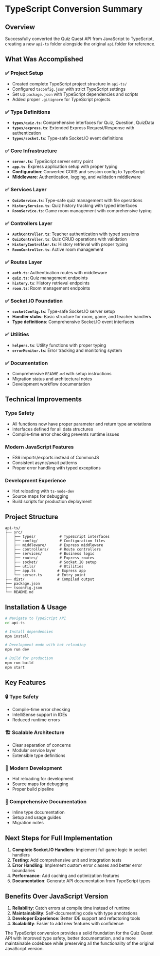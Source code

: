 # TypeScript Conversion Summary

## Overview

Successfully converted the Quiz Quest API from JavaScript to TypeScript, creating a new `api-ts` folder alongside the original `api` folder for reference.

## What Was Accomplished

### ✅ Project Setup
- Created complete TypeScript project structure in `api-ts/`
- Configured `tsconfig.json` with strict TypeScript settings
- Set up `package.json` with TypeScript dependencies and scripts
- Added proper `.gitignore` for TypeScript projects

### ✅ Type Definitions
- **`types/quiz.ts`**: Comprehensive interfaces for Quiz, Question, QuizData
- **`types/express.ts`**: Extended Express Request/Response with authentication
- **`types/socket.ts`**: Type-safe Socket.IO event definitions

### ✅ Core Infrastructure
- **`server.ts`**: TypeScript server entry point
- **`app.ts`**: Express application setup with proper typing
- **Configuration**: Converted CORS and session config to TypeScript
- **Middleware**: Authentication, logging, and validation middleware

### ✅ Services Layer
- **`QuizService.ts`**: Type-safe quiz management with file operations
- **`HistoryService.ts`**: Quiz history tracking with typed interfaces
- **`RoomService.ts`**: Game room management with comprehensive typing

### ✅ Controllers Layer
- **`AuthController.ts`**: Teacher authentication with typed sessions
- **`QuizController.ts`**: Quiz CRUD operations with validation
- **`HistoryController.ts`**: History retrieval with proper typing
- **`RoomController.ts`**: Active room management

### ✅ Routes Layer
- **`auth.ts`**: Authentication routes with middleware
- **`quiz.ts`**: Quiz management endpoints
- **`history.ts`**: History retrieval endpoints
- **`room.ts`**: Room management endpoints

### ✅ Socket.IO Foundation
- **`socketConfig.ts`**: Type-safe Socket.IO server setup
- **Handler stubs**: Basic structure for room, game, and teacher handlers
- **Type definitions**: Comprehensive Socket.IO event interfaces

### ✅ Utilities
- **`helpers.ts`**: Utility functions with proper typing
- **`errorMonitor.ts`**: Error tracking and monitoring system

### ✅ Documentation
- Comprehensive `README.md` with setup instructions
- Migration status and architectural notes
- Development workflow documentation

## Technical Improvements

### Type Safety
- All functions now have proper parameter and return type annotations
- Interfaces defined for all data structures
- Compile-time error checking prevents runtime issues

### Modern JavaScript Features
- ES6 imports/exports instead of CommonJS
- Consistent async/await patterns
- Proper error handling with typed exceptions

### Development Experience
- Hot reloading with `ts-node-dev`
- Source maps for debugging
- Build scripts for production deployment

## Project Structure
```
api-ts/
├── src/
│   ├── types/           # TypeScript interfaces
│   ├── config/          # Configuration files
│   ├── middleware/      # Express middleware
│   ├── controllers/     # Route controllers
│   ├── services/        # Business logic
│   ├── routes/          # Express routes
│   ├── socket/          # Socket.IO setup
│   ├── utils/           # Utilities
│   ├── app.ts          # Express app
│   └── server.ts       # Entry point
├── dist/               # Compiled output
├── package.json
├── tsconfig.json
└── README.md
```

## Installation & Usage

```bash
# Navigate to TypeScript API
cd api-ts

# Install dependencies
npm install

# Development mode with hot reloading
npm run dev

# Build for production
npm run build
npm start
```

## Key Features

### 🔒 Type Safety
- Compile-time error checking
- IntelliSense support in IDEs
- Reduced runtime errors

### 🏗️ Scalable Architecture
- Clear separation of concerns
- Modular service layer
- Extensible type definitions

### 🚀 Modern Development
- Hot reloading for development
- Source maps for debugging
- Proper build pipeline

### 📝 Comprehensive Documentation
- Inline type documentation
- Setup and usage guides
- Migration notes

## Next Steps for Full Implementation

1. **Complete Socket.IO Handlers**: Implement full game logic in socket handlers
2. **Testing**: Add comprehensive unit and integration tests
3. **Error Handling**: Implement custom error classes and better error boundaries
4. **Performance**: Add caching and optimization features
5. **Documentation**: Generate API documentation from TypeScript types

## Benefits Over JavaScript Version

1. **Reliability**: Catch errors at compile time instead of runtime
2. **Maintainability**: Self-documenting code with type annotations
3. **Developer Experience**: Better IDE support and refactoring tools
4. **Scalability**: Easier to add new features with confidence

The TypeScript conversion provides a solid foundation for the Quiz Quest API with improved type safety, better documentation, and a more maintainable codebase while preserving all the functionality of the original JavaScript version.
